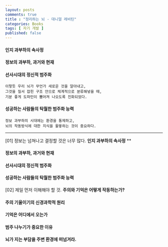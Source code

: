 ```yaml
---
layout: posts
comments: true
title : "정리하는 뇌 - 대니얼 레비틴"
categories: Books
tags: [ 자기 개발 ]
published: false
---
```


#### 인지 과부하의 속사정

#### 정보의 과부하, 과거와 현재

#### 선사시대의 정신적 범주화

```
이렇듯 우리 뇌가 무언가 새로운 것을 알아내고,
그것을 질서 잡힌 구조 안으로 체계적으로 분류해넣을 때,
기분 좋게 도파민이 뿜어져 나오도록 진화되었다.
```

#### 성공하는 사람들의 탁월한 범주화 능력

```
정보 과부하의 시대에는 환경을 통제하고,
뇌의 작동방식에 대한 지식을 활욯하는 것이 중요하다.
```


---

[01] 정보는 넘쳐나고 결정할 것은 너무 많다. **인지 과부하의 속사정**
**
#### 정보의 과부하, 과거와 현재

#### 선사시대의 정신적 범주화

#### 성공하는 사람들의 탁월한 범주화 능력

[02] 제일 먼저 이해해야 할 것. **주의와 기억은 어떻게 작동하는가?**

#### 주의 기울이기의 신경과학적 원리

#### 기억은 어디에서 오는가

#### 범주 나누기가 중요한 이유

#### 뇌가 지는 부담을 주변 환경에 떠넘겨라.
